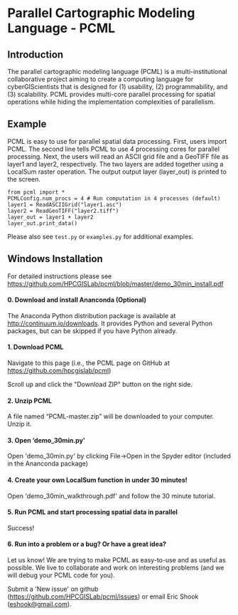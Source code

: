 Parallel Cartographic Modeling Language - PCML
==============================================


Introduction
------------

The parallel cartographic modeling language (PCML) is a multi-institutional 
collaborative project aiming to create a computing language for 
cyberGIScientists that is designed for (1) usability, (2) programmability, and 
(3) scalability. PCML provides multi-core parallel processing for spatial 
operations while hiding the implementation complexities of parallelism. 

Example
-------

PCML is easy to use for parallel spatial data processing.  First, users import PCML.  The second line tells PCML to use 4 processing cores for parallel processing.  Next, the users will read an ASCII grid file and a GeoTIFF file as layer1 and layer2, respectively.  The two layers are added together using a LocalSum raster operation. The output output layer (layer_out) is printed to the screen.


    from pcml import *
    PCMLConfig.num_procs = 4 # Run computation in 4 processes (default)
    layer1 = ReadASCIIGrid("layer1.asc")
    layer2 = ReadGeoTIFF("layer2.tiff")
    layer_out = layer1 + layer2
    layer_out.print_data()


Please also see `test.py` or `examples.py` for additional examples.


Windows Installation
------------
For detailed instructions please see https://github.com/HPCGISLab/pcml/blob/master/demo_30min_install.pdf

#### 0. Download and install Ananconda (Optional)

   The Anaconda Python distribution package is available at http://continuum.io/downloads.
   It provides Python and several Python packages, but can be skipped if you have Python already.

#### 1. Download PCML
   Navigate to this page (i.e., the PCML page on GitHub at https://github.com/hpcgislab/pcml)

   Scroll up and click the "Download ZIP" button on the right side.

#### 2.	Unzip PCML

   A file named “PCML-master.zip” will be downloaded to your computer. Unzip it.

#### 3. Open ‘demo_30min.py’ 

   Open 'demo_30min.py' by clicking File->Open in the Spyder editor (included in the Ananconda package)

#### 4. Create your own LocalSum function in under 30 minutes!

   Open 'demo_30min_walkthrough.pdf' and follow the 30 minute tutorial.

#### 5. Run PCML and start processing spatial data in parallel

   Success!
   
#### 6. Run into a problem or a bug? Or have a great idea?

   Let us know!  We are trying to make PCML as easy-to-use and as useful as possible.
   We live to collaborate and work on interesting problems (and we will debug your PCML code for you).
   
   Submit a 'New issue' on github (https://github.com/HPCGISLab/pcml/issues) or email Eric Shook (eshook@gmail.com).
